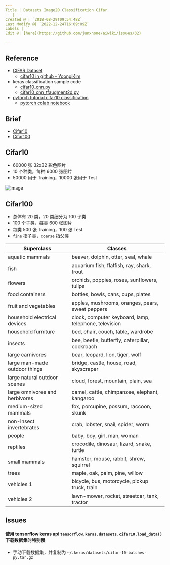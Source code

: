 ```yaml
---
Title | Datasets Image2D Classification Cifar
-- | --
Created @ | `2018-08-29T09:54:48Z`
Last Modify @| `2022-12-24T16:09:09Z`
Labels | ``
Edit @| [here](https://github.com/junxnone/aiwiki/issues/32)

---
```

## Reference
- [CIFAR Dataset](http://www.cs.toronto.edu/~kriz/cifar.html)
  - [cifar10 in github - YoongiKim](https://github.com/YoongiKim/CIFAR-10-images)
- keras classification sample code
  - [cifar10_cnn.py](https://github.com/keras-team/keras/blob/master/examples/cifar10_cnn.py)
  - [cifar10_cnn_tfaugment2d.py](https://github.com/keras-team/keras/blob/master/examples/cifar10_cnn_tfaugment2d.py)
- [pytorch tutorial cifar10 classification](https://pytorch.apachecn.org/docs/1.2/beginner/blitz/cifar10_tutorial.html)
  - [pytorch colab notebook](https://colab.research.google.com/github/pytorch/tutorials/blob/gh-pages/_downloads/cifar10_tutorial.ipynb)

## Brief
- [Cifar10](#Cifar10)
- [Cifar100](#Cifar100)

## Cifar10

- 60000 张 32x32 彩色图片
- 10 个种类，每种 6000 张图片
- 50000 用于 Training，10000 张用于 Test

![image](https://user-images.githubusercontent.com/2216970/71060657-07a61e80-21a1-11ea-993f-994add906177.png)

## Cifar100

- 总体有 20 类，20 类细分为 100 子类
- 100 个子类，每类 600 张图片
- 每类 500 张 Training，100 张 Test
- `fine` 指子类，`coarse` 指父类

Superclass | Classes
-- | --
aquatic mammals | beaver, dolphin, otter, seal, whale
fish | aquarium fish, flatfish, ray, shark, trout
flowers | orchids, poppies, roses, sunflowers, tulips
food containers | bottles, bowls, cans, cups, plates
fruit and vegetables | apples, mushrooms, oranges, pears, sweet peppers
household electrical devices | clock, computer keyboard, lamp, telephone, television
household furniture | bed, chair, couch, table, wardrobe
insects | bee, beetle, butterfly, caterpillar, cockroach
large carnivores | bear, leopard, lion, tiger, wolf
large man-made outdoor things | bridge, castle, house, road, skyscraper
large natural outdoor scenes | cloud, forest, mountain, plain, sea
large omnivores and herbivores | camel, cattle, chimpanzee, elephant, kangaroo
medium-sized mammals | fox, porcupine, possum, raccoon, skunk
non-insect invertebrates | crab, lobster, snail, spider, worm
people | baby, boy, girl, man, woman
reptiles | crocodile, dinosaur, lizard, snake, turtle
small mammals | hamster, mouse, rabbit, shrew, squirrel
trees | maple, oak, palm, pine, willow
vehicles 1 | bicycle, bus, motorcycle, pickup truck, train
vehicles 2 | lawn-mower, rocket, streetcar, tank, tractor


## Issues
#### 使用 tensorflow keras api `tensorflow.keras.datasets.cifar10.load_data()` 下载数据集时特别慢
- 手动下载数据集，并复制为 `~/.keras/datasets/cifar-10-batches-py.tar.gz`
